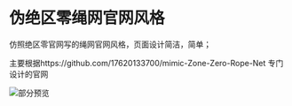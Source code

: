 # 伪绝区零绳网官网风格

仿照绝区零官网写的绳网官网风格，页面设计简洁，简单；

主要根据https://github.com/17620133700/mimic-Zone-Zero-Rope-Net
专门设计的官网

![部分预览](https://github.com/user-attachments/assets/aca68a28-3127-4599-ab10-1543c3b19f3f)

